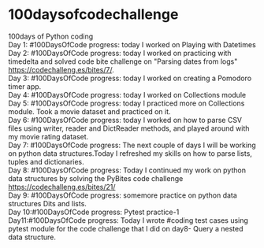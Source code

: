 # 100daysofcodechallenge
100days of Python coding \
Day 1: #100DaysOfCode progress: today I worked on Playing with Datetimes \
Day 2: #100DaysOfCode progress: today I worked on practicing with timedelta and solved code bite challenge on "Parsing dates from logs" https://codechalleng.es/bites/7/. \
Day 3: #100DaysOfCode progress: today I worked on creating a Pomodoro timer app.\
Day 4: #100DaysOfCode progress: today I worked on Collections module \
Day 5: #100DaysOfCode progress: today I practiced more on Collections module. Took a movie dataset and practiced on it.\
Day 6: #100DaysOfCode progress: today I worked on how to parse CSV files using writer, reader and DictReader methods, and played around with my movie rating dataset. \
Day 7: #100DaysOfCode progress: The next couple of days I will be working on python data structures.Today I refreshed my skills on how to parse lists, tuples and dictionaries.\
Day 8: #100DaysOfCode progress: Today I continued my work on python data structures by solving the PyBites code challenge https://codechalleng.es/bites/21/ \
Day 9: #100DaysOfCode progress: somemore  practice on python data structures Dits and lists.\
Day 10:#100DaysOfCode progress: Pytest practice-1 \
Day11:#100DaysOfCode progress: Today I wrote #coding test cases using pytest module for the code challenge that I did on day8- Query a nested data structure.

